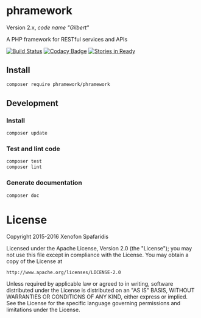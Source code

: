 # phramework
Version 2.x, _code name "Gilbert"_

A PHP framework for RESTful services and APIs

[![Build Status](https://travis-ci.org/phramework/phramework.svg?branch=master)](https://travis-ci.org/phramework/phramework) [![Codacy Badge](https://api.codacy.com/project/badge/grade/3070b4d345594aadb447ea9a2c6a16e5)](https://www.codacy.com/app/NohponeX/phramework)
[![Stories in Ready](https://badge.waffle.io/phramework/phramework.png?label=ready&title=Ready)](https://waffle.io/phramework/phramework)

## Install

```bash
composer require phramework/phramework
```

## Development
### Install

```bash
composer update
```

### Test and lint code

```bash
composer test
composer lint
```

### Generate documentation

```bash
composer doc
```

# License
Copyright 2015-2016 Xenofon Spafaridis

Licensed under the Apache License, Version 2.0 (the "License"); you may not use this file except in compliance with the License. You may obtain a copy of the License at

```
http://www.apache.org/licenses/LICENSE-2.0
```

Unless required by applicable law or agreed to in writing, software distributed under the License is distributed on an "AS IS" BASIS, WITHOUT WARRANTIES OR CONDITIONS OF ANY KIND, either express or implied. See the License for the specific language governing permissions and limitations under the License.
